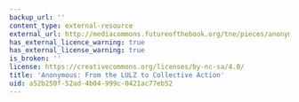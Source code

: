 ```yaml
---
backup_url: ''
content_type: external-resource
external_url: http://mediacommons.futureofthebook.org/tne/pieces/anonymous-lulz-collective-action
has_external_licence_warning: true
has_external_license_warning: true
is_broken: ''
license: https://creativecommons.org/licenses/by-nc-sa/4.0/
title: 'Anonymous: From the LULZ to Collective Action'
uid: a52b250f-52ad-4b04-999c-0421ac77eb52
---
```

